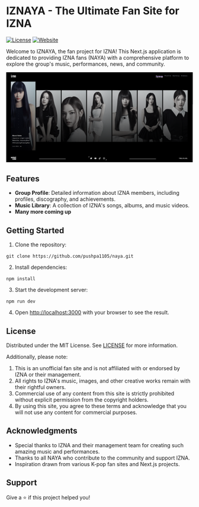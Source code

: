 # IZNAYA - The Ultimate Fan Site for IZNA

[![License](https://img.shields.io/github/license/pushpa1105/naya)](LICENSE)
[![Website](https://img.shields.io/website?url=https%3A%2F%2Fiznaya.netlify.app)](https://iznaya.netlify.app)

Welcome to IZNAYA, the fan project for IZNA! This Next.js application is dedicated to providing IZNA fans (NAYA) with a comprehensive platform to explore the group's music, performances, news, and community.

<img src="./public/assets/images/izna/iznaya.png">

## Features

- **Group Profile**: Detailed information about IZNA members, including profiles, discography, and achievements.
- **Music Library**: A collection of IZNA's songs, albums, and music videos.
  <!-- - **Performance Archive**: Videos and photos from concerts, variety shows, and other appearances. -->
  <!-- - **News Feed**: Latest updates on IZNA's activities, schedules, and announcements. -->
  <!-- - **Community Forum**: A space for NAYA to discuss, share fan art, and connect with each other. -->
  <!-- - **Merchandise Store**: Official merchandise available for purchase. -->
- **Many more coming up**

## Getting Started

1. Clone the repository:

```shell
git clone https://github.com/pushpa1105/naya.git
```

2. Install dependencies:

```shell
npm install
```

3. Start the development server:

```shell
npm run dev
```

4. Open [http://localhost:3000](http://localhost:3000) with your browser to see the result.

## License

Distributed under the MIT License. See [LICENSE](LICENSE) for more information.

Additionally, please note:

1. This is an unofficial fan site and is not affiliated with or endorsed by IZNA or their management.
2. All rights to IZNA's music, images, and other creative works remain with their rightful owners.
3. Commercial use of any content from this site is strictly prohibited without explicit permission from the copyright holders.
4. By using this site, you agree to these terms and acknowledge that you will not use any content for commercial purposes.

## Acknowledgments

- Special thanks to IZNA and their management team for creating such amazing music and performances.
- Thanks to all NAYA who contribute to the community and support IZNA.
- Inspiration drawn from various K-pop fan sites and Next.js projects.

## Support

Give a ⭐️ if this project helped you!

